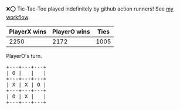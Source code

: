 :x::o: Tic-Tac-Toe played indefinitely by github action runners! See [my workflow](.github/workflows/play.yaml).

|PlayerX wins|PlayerO wins|Ties|
|-|-|-|
|2250|2172|1005|

PlayerO's turn.

<pre>
+---+---+---+
| O |   |   |
+---+---+---+
| X | X | O |
+---+---+---+
| O | X |   |
+---+---+---+
</pre>